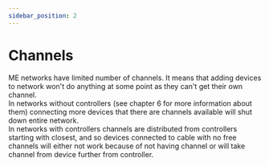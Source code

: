 ```yaml
---
sidebar_position: 2
---
```


# Channels

ME networks have limited number of channels. It means that adding devices to network won't do anything at some point as they can't get their own channel.  
In networks without controllers (see chapter 6 for more information about them) connecting more devices that there are channels available will shut down entire network.  
In networks with controllers channels are distributed from controllers starting with closest, and so devices connected to cable with no free channels will either not work because of not having channel or will take channel from device further from controller.